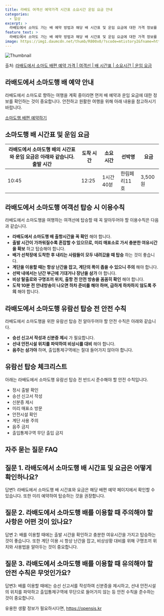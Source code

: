 ```yaml
---
title: 라배도 여객선 예약가격 시간표 소요시간 운임 요금 안내
categories:
  - 일상
excerpt: >
  라배도에서 소마도 가는 배 예약 방법과 해당 배 시간표 및 운임 요금에 대한 가격 정보를 안내 드리겠습니다. 안전하고 재밋는 소마도행 여행을 위해 아래 정보 참고하시기 바랍니다. 소마도행 배편 예약하기 👈 클릭라배도에서 소마도행 배 시간표출발 시간도착 시간소요 시간선박명요금10:4512:251시간 40분한림페리11호3,500원소마도행 배편 예약하기 👈 클릭라배도에서 소마도행 여객선 탑승 시 이용수칙라배도에서 소마도행을 여행하는 여객선에 탑승할 때 꼭 알아두어야 할 이용수칙에 대해 알아보겠습니다. 중요한 내용 1) 라배도에서 소마도행 배 출항시간을 꼭 확인해야 합니다. 2) 출항 시간이 가까워질수록 혼잡할 수 있으므로 미리 매표소로 가서 충분한 여유시간을 확보하고 탑승해야 합니다. 3) 배가 선착장에 도착..
feature_text: >
  라배도에서 소마도 가는 배 예약 방법과 해당 배 시간표 및 운임 요금에 대한 가격 정보를 안내 드리겠습니다. 안전하고 재밋는 소마도행 여행을 위해 아래 정보 참고하시기 바랍니다. 소마도행 배편 예약하기 👈 클릭라배도에서 소마도행 배 시간표출발 시간도착 시간소요 시간선박명요금10:4512:251시간 40분한림페리11호3,500원소마도행 배편 예약하기 👈 클릭라배도에서 소마도행 여객선 탑승 시 이용수칙라배도에서 소마도행을 여행하는 여객선에 탑승할 때 꼭 알아두어야 할 이용수칙에 대해 알아보겠습니다. 중요한 내용 1) 라배도에서 소마도행 배 출항시간을 꼭 확인해야 합니다. 2) 출항 시간이 가까워질수록 혼잡할 수 있으므로 미리 매표소로 가서 충분한 여유시간을 확보하고 탑승해야 합니다. 3) 배가 선착장에 도착..
image: https://img1.daumcdn.net/thumb/R800x0/?scode=mtistory2&fname=https%3A%2F%2Fblog.kakaocdn.net%2Fdn%2FbcoV5A%2FbtsHCa73jDI%2FwMoHSZf1IUbdRoYiWiRkS0%2Fimg.webp
---
```


![Thumbnail](https://img1.daumcdn.net/thumb/R800x0/?scode=mtistory2&fname=https%3A%2F%2Fblog.kakaocdn.net%2Fdn%2FbcoV5A%2FbtsHCa73jDI%2FwMoHSZf1IUbdRoYiWiRkS0%2Fimg.webp)

<p>출처: <a href="https://opensis.kr/entry/%EB%9D%BC%EB%B0%B0%EB%8F%84%EC%97%90%EC%84%9C-%EC%86%8C%EB%A7%88%EB%8F%84-%EB%B0%B0%ED%8E%B8-%EC%98%88%EC%95%BD-%EA%B0%80%EA%B2%A9-%EC%97%AC%EA%B0%9D%EC%84%A0-%EB%B0%B0-%EC%8B%9C%EA%B0%84%ED%91%9C-%EC%86%8C%EC%9A%94%EC%8B%9C%EA%B0%84-%EC%9A%B4%EC%9E%84-%EC%9A%94%EA%B8%88" rel="dofollow">라배도에서 소마도 배편 예약 가격 | 여객선 | 배 시간표 | 소요시간 | 운임 요금</a> </p>

## 라배도에서 소마도행 배 예약 안내

라배도에서 소마도로 향하는 여행을 계획 중이라면 먼저 배 예약과 운임 요금에 대한 정보를 확인하는 것이 중요합니다. 안전하고 원활한 여행을
위해 아래 내용을 참고하시기 바랍니다.

[소마도행 배편 예약하기](https://www.somado.com/reservation)

## 소마도행 배 시간표 및 운임 요금

라배도에서 소마도행 배의 시간표와 운임 요금은 아래와 같습니다.  **출발 시간** | **도착 시간** | **소요 시간** | **선박명** | **요금**  
---|---|---|---|---  
10:45 | 12:25 | 1시간 40분 | 한림페리11호 | 3,500원  
  
## 라배도에서 소마도행 여객선 탑승 시 이용수칙

라배도에서 소마도행을 여행하는 여객선에 탑승할 때 꼭 알아두어야 할 이용수칙은 다음과 같습니다.

  * **라배도에서 소마도행 배 출항시간을 꼭 확인** 해야 합니다.
  * **출발 시간이 가까워질수록 혼잡할 수 있으므로, 미리 매표소로 가서 충분한 여유시간을 확보** 하고 탑승해야 합니다.
  * **배가 선착장에 도착한 후 내리는 사람들이 모두 내려갔을 때 탑승** 하는 것이 좋습니다.
  * **계단을 이용할 때는 항상 난간을 잡고, 계단의 폭이 좁을 수 있으니 주의** 해야 합니다.
  * **선박 내에서는 난간 부근에 기대거나 장난을 삼가** 야 합니다.
  * **비상 탈출로와 구명조끼 위치, 출항 전 안전 방송을 꼼꼼히 확인** 해야 합니다.
  * **도착 10분 전 안내방송이 나오면 하차 준비를 해야 하며, 급하게 하차하지 않도록 주의** 해야 합니다.

## 라배도에서 소마도행 유람선 탑승 전 안전 수칙

라배도에서 소마도행을 위한 유람선 탑승 전 알아두어야 할 안전 수칙은 아래와 같습니다.

  * **승선 신고서 작성과 신분증 제시** 가 필요합니다.
  * **선내 안전시설 위치를 파악하여 비상시를 대비** 해야 합니다.
  * **음주는 삼가야** 하며, 출입통제구역에는 절대 들어가지 않아야 합니다.

## 유람선 탑승 체크리스트

아래는 라배도에서 소마도행 유람선 탑승 전 반드시 준수해야 할 안전 수칙입니다.

  * 정시 출발 확인
  * 승선 신고서 작성
  * 신분증 제시
  * 미리 매표소 방문
  * 안전시설 확인
  * 계단 사용 주의
  * 음주 금지
  * 출입통제구역 무단 출입 금지



## 자주 묻는 질문 FAQ

## 질문 1. 라배도에서 소마도행 배 시간표 및 요금은 어떻게 확인하나요?

답변1: 라배도에서 소마도행 배 시간표와 요금은 해당 배편 예약 페이지에서 확인할 수 있습니다. 또한 미리 예약하여 탑승하는 것을
권장합니다.

## 질문 2. 라배도에서 소마도행 배를 이용할 때 주의해야 할 사항은 어떤 것이 있나요?

답변 2: 배를 이용할 때에는 출발 시간을 확인하고 충분한 여유시간을 가지고 탑승하는 것이 좋습니다. 또한 계단 이용 시 항상 난간을 잡고,
비상상황 대비를 위해 구명조끼 위치와 사용법을 알아두는 것이 중요합니다.

## 질문 3. 라배도에서 소마도행 배를 이용할 때 유의해야 할 안전 수칙은 무엇인가요?

답변3: 배를 이용할 때에는 승선 신고서를 작성하여 신분증을 제시하고, 선내 안전시설의 위치를 파악하고 출입통제구역에 무단으로 들어가지 않는
등 안전 수칙을 준수하는 것이 중요합니다.

 

유용한 생활 정보가 필요하시다면, <a href="https://opensis.kr" rel="dofollow">https://opensis.kr</a>


